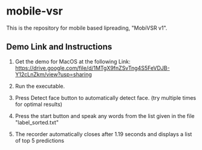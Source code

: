 # mobile-vsr

This is the repository for mobile based lipreading, "MobiVSR v1".

Demo Link and Instructions
---------------------------------------------------------------------------------------------
1. Get the demo for MacOS at the following Link: https://drive.google.com/file/d/1MTgX9fnZSvTng4S5FeVDJB-Y12cLnZkm/view?usp=sharing

2. Run the executable.
3. Press Detect face button to automatically detect face. (try multiple times for optimal results)
4. Press the start button and speak any words from the list given in the file "label_sorted.txt"
5. The recorder automatically closes after 1.19 seconds and displays a list of top 5 predictions
